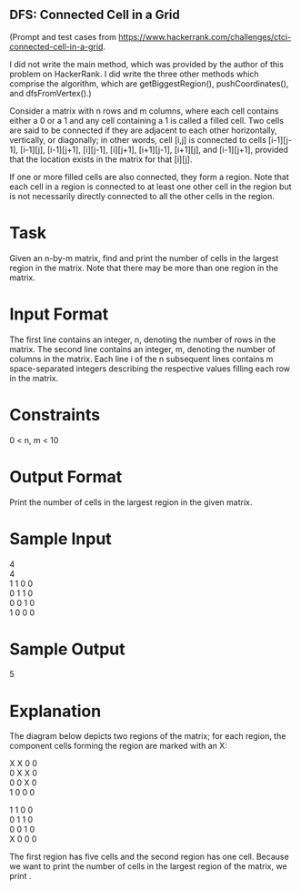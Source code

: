 ## DFS: Connected Cell in a Grid
(Prompt and test cases from https://www.hackerrank.com/challenges/ctci-connected-cell-in-a-grid.

I did not write the main method, which was provided by the author of this problem on HackerRank. I did write the three other methods which comprise the algorithm, which are getBiggestRegion(), pushCoordinates(), and dfsFromVertex().)

Consider a matrix with n rows and m columns, where each cell contains either a 0 or a 1 and any cell containing a 1 is called a filled cell. Two cells are said to be connected if they are adjacent to each other horizontally, vertically, or diagonally; in other words, cell [i,j] is connected to cells [i-1][j-1], [i-1][j], [i-1][j+1], [i][j-1], [i][j+1], [i+1][j-1], [i+1][j], and [i-1][j+1], provided that the location exists in the matrix for that [i][j].

If one or more filled cells are also connected, they form a region. Note that each cell in a region is connected to at least one other cell in the region but is not necessarily directly connected to all the other cells in the region.

# Task 

Given an n-by-m matrix, find and print the number of cells in the largest region in the matrix. Note that there may be more than one region in the matrix.

# Input Format

The first line contains an integer, n, denoting the number of rows in the matrix. 
The second line contains an integer, m, denoting the number of columns in the matrix. 
Each line i of the n subsequent lines contains m space-separated integers describing the respective values filling each row in the matrix.

# Constraints
0 < n, m < 10

# Output Format

Print the number of cells in the largest region in the given matrix.

# Sample Input

4 </br>
4 </br>
1 1 0 0 </br>
0 1 1 0 </br>
0 0 1 0 </br>
1 0 0 0 </br>

# Sample Output

5

# Explanation 

The diagram below depicts two regions of the matrix; for each region, the component cells forming the region are marked with an X:

X X 0 0   </br>
0 X X 0   </br>
0 0 X 0   </br>
1 0 0 0   </br>

1 1 0 0 </br>
0 1 1 0 </br>
0 0 1 0 </br>
X 0 0 0 </br>

The first region has five cells and the second region has one cell. Because we want to print the number of cells in the largest region of the matrix, we print .
